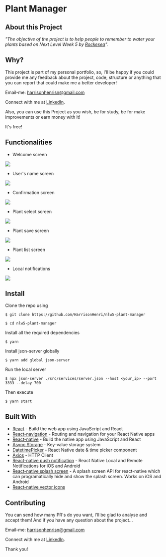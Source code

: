 # Plant Manager

## About this Project

_"The objective of the project is to help people to remember to water your plants based on Next Level Week 5 by [Rockesea](https://rocketseat.com.br/)"._

## Why?

This project is part of my personal portfolio, so, I'll be happy if you could provide me any feedback about the project, code, structure or anything that you can report that could make me a better developer!

Email-me: harrisonhenrisn@gmail.com

Connect with me at [LinkedIn](https://linkedin.com/in/harrison-henri-dos-santos-nascimento).

Also, you can use this Project as you wish, be for study, be for make improvements or earn money with it!

It's free!

## Functionalities

- Welcome screen

![](assets/welcome.png)

- User's name screen

![](assets/username.png)

- Confirmation screen

![](assets/confirmation.png)

- Plant select screen

![](assets/plantselect.png)

- Plant save screen

![](assets/plantsave.png)

- Plant list screen

![](assets/myplants.png)

- Local notifications

![](assets/notify.png)


## Install

Clone the repo using

```
$ git clone https://github.com/HarrisonHenri/nlw5-plant-manager
```

```
$ cd nlw5-plant-manager
```

Install all the required dependencies

```
$ yarn
```

Install json-server globally

```
$ yarn add global json-server
```

Run the local server

```
$ npx json-server ./src/services/server.json --host <your_ip> --port 3333 --delay 700
```

Then execute

```
$ yarn start
```

## Built With

- [React](https://github.com/facebook/react) - Build the web app using JavaScript and React
- [React-navigation](https://github.com/react-navigation/react-navigation) - Routing and navigation for your React Native apps
- [React-native](https://github.com/expo/react-native) - Build the native app using JavaScript and React
- [Async Storage](https://github.com/react-native-async-storage/async-storage) - Key-value storage system
- [DatetimePicker](https://github.com/react-native-datetimepicker/datetimepicker) - React Native date & time picker component 
- [Axios](https://github.com/axios/axios) - HTTP Client
- [React-native push notification](https://github.com/zo0r/react-native-push-notification) - React Native Local and Remote Notifications for iOS and Android
- [React-native splash screen](https://github.com/crazycodeboy/react-native-splash-screen) - A splash screen API for react-native which can programatically hide and show the splash screen. Works on iOS and Android
- [React-native vector icons](https://github.com/oblador/react-native-vector-icons) 

## Contributing

You can send how many PR's do you want, I'll be glad to analyse and accept them! And if you have any question about the project...

Email-me: harrisonhenrisn@gmail.com

Connect with me at [LinkedIn](https://linkedin.com/in/harrison-henri-dos-santos-nascimento-a6ba33112).

Thank you!
